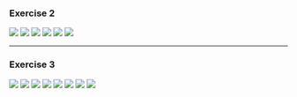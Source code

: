 ### **Exercise 2**

<img src="https://github.com/iondodon1998/UTM_DB/blob/main/Lab3/ex2/m1.png"/>
<img src="https://github.com/iondodon1998/UTM_DB/blob/main/Lab3/ex2/m2.png"/>
<img src="https://github.com/iondodon1998/UTM_DB/blob/main/Lab3/ex2/m2_1.png"/>
<img src="https://github.com/iondodon1998/UTM_DB/blob/main/Lab3/ex2/m3.png"/>
<img src="https://github.com/iondodon1998/UTM_DB/blob/main/Lab3/ex2/m4.png"/>
<img src="https://github.com/iondodon1998/UTM_DB/blob/main/Lab3/ex2/m5.png"/>

---

### **Exercise 3**

<img src="https://github.com/iondodon1998/UTM_DB/blob/main/Lab3/ex3/m1.png"/>
<img src="https://github.com/iondodon1998/UTM_DB/blob/main/Lab3/ex3/m2.png"/>
<img src="https://github.com/iondodon1998/UTM_DB/blob/main/Lab3/ex3/m3.png"/>
<img src="https://github.com/iondodon1998/UTM_DB/blob/main/Lab3/ex3/m4.png"/>
<img src="https://github.com/iondodon1998/UTM_DB/blob/main/Lab3/ex3/m5.png"/>
<img src="https://github.com/iondodon1998/UTM_DB/blob/main/Lab3/ex3/m6.png"/>
<img src="https://github.com/iondodon1998/UTM_DB/blob/main/Lab3/ex3/m7.png"/>
<img src="https://github.com/iondodon1998/UTM_DB/blob/main/Lab3/ex3/m8.png"/>
